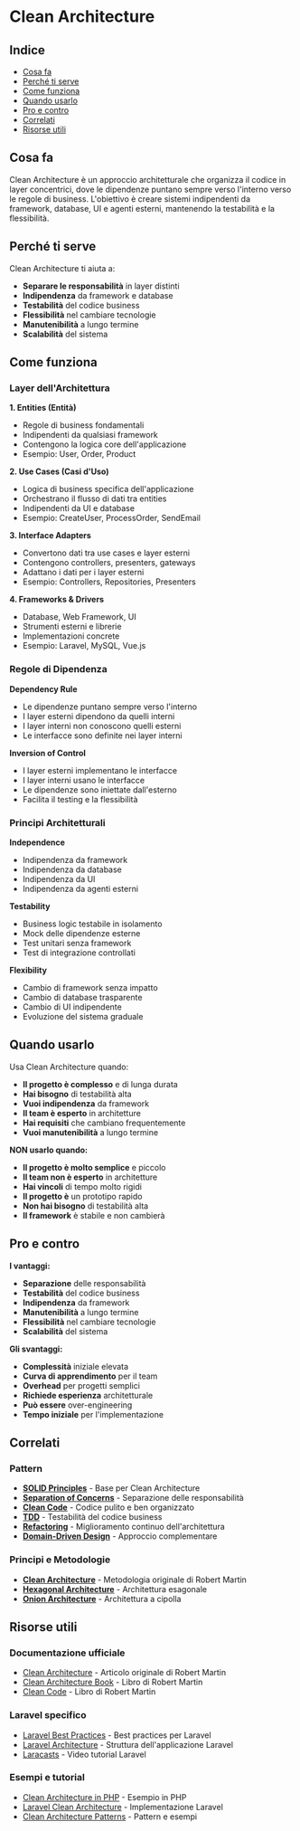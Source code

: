 # Clean Architecture

## Indice
- [Cosa fa](#cosa-fa)
- [Perché ti serve](#perché-ti-serve)
- [Come funziona](#come-funziona)
- [Quando usarlo](#quando-usarlo)
- [Pro e contro](#pro-e-contro)
- [Correlati](#correlati)
- [Risorse utili](#risorse-utili)

## Cosa fa

Clean Architecture è un approccio architetturale che organizza il codice in layer concentrici, dove le dipendenze puntano sempre verso l'interno verso le regole di business. L'obiettivo è creare sistemi indipendenti da framework, database, UI e agenti esterni, mantenendo la testabilità e la flessibilità.

## Perché ti serve

Clean Architecture ti aiuta a:
- **Separare le responsabilità** in layer distinti
- **Indipendenza** da framework e database
- **Testabilità** del codice business
- **Flessibilità** nel cambiare tecnologie
- **Manutenibilità** a lungo termine
- **Scalabilità** del sistema

## Come funziona

### Layer dell'Architettura

**1. Entities (Entità)**
- Regole di business fondamentali
- Indipendenti da qualsiasi framework
- Contengono la logica core dell'applicazione
- Esempio: User, Order, Product

**2. Use Cases (Casi d'Uso)**
- Logica di business specifica dell'applicazione
- Orchestrano il flusso di dati tra entities
- Indipendenti da UI e database
- Esempio: CreateUser, ProcessOrder, SendEmail

**3. Interface Adapters**
- Convertono dati tra use cases e layer esterni
- Contengono controllers, presenters, gateways
- Adattano i dati per i layer esterni
- Esempio: Controllers, Repositories, Presenters

**4. Frameworks & Drivers**
- Database, Web Framework, UI
- Strumenti esterni e librerie
- Implementazioni concrete
- Esempio: Laravel, MySQL, Vue.js

### Regole di Dipendenza

**Dependency Rule**
- Le dipendenze puntano sempre verso l'interno
- I layer esterni dipendono da quelli interni
- I layer interni non conoscono quelli esterni
- Le interfacce sono definite nei layer interni

**Inversion of Control**
- I layer esterni implementano le interfacce
- I layer interni usano le interfacce
- Le dipendenze sono iniettate dall'esterno
- Facilita il testing e la flessibilità

### Principi Architetturali

**Independence**
- Indipendenza da framework
- Indipendenza da database
- Indipendenza da UI
- Indipendenza da agenti esterni

**Testability**
- Business logic testabile in isolamento
- Mock delle dipendenze esterne
- Test unitari senza framework
- Test di integrazione controllati

**Flexibility**
- Cambio di framework senza impatto
- Cambio di database trasparente
- Cambio di UI indipendente
- Evoluzione del sistema graduale

## Quando usarlo

Usa Clean Architecture quando:
- **Il progetto è complesso** e di lunga durata
- **Hai bisogno** di testabilità alta
- **Vuoi indipendenza** da framework
- **Il team è esperto** in architetture
- **Hai requisiti** che cambiano frequentemente
- **Vuoi manutenibilità** a lungo termine

**NON usarlo quando:**
- **Il progetto è molto semplice** e piccolo
- **Il team non è esperto** in architetture
- **Hai vincoli** di tempo molto rigidi
- **Il progetto è** un prototipo rapido
- **Non hai bisogno** di testabilità alta
- **Il framework** è stabile e non cambierà

## Pro e contro

**I vantaggi:**
- **Separazione** delle responsabilità
- **Testabilità** del codice business
- **Indipendenza** da framework
- **Manutenibilità** a lungo termine
- **Flessibilità** nel cambiare tecnologie
- **Scalabilità** del sistema

**Gli svantaggi:**
- **Complessità** iniziale elevata
- **Curva di apprendimento** per il team
- **Overhead** per progetti semplici
- **Richiede esperienza** architetturale
- **Può essere** over-engineering
- **Tempo iniziale** per l'implementazione

## Correlati

### Pattern

- **[SOLID Principles](./04-solid-principles/solid-principles.md)** - Base per Clean Architecture
- **[Separation of Concerns](./06-separation-of-concerns/separation-of-concerns.md)** - Separazione delle responsabilità
- **[Clean Code](./05-clean-code/clean-code.md)** - Codice pulito e ben organizzato
- **[TDD](./09-tdd/tdd.md)** - Testabilità del codice business
- **[Refactoring](./12-refactoring/refactoring.md)** - Miglioramento continuo dell'architettura
- **[Domain-Driven Design](./23-domain-driven-design/domain-driven-design.md)** - Approccio complementare

### Principi e Metodologie

- **[Clean Architecture](https://en.wikipedia.org/wiki/Clean_Architecture)** - Metodologia originale di Robert Martin
- **[Hexagonal Architecture](https://en.wikipedia.org/wiki/Hexagonal_architecture_(software))** - Architettura esagonale
- **[Onion Architecture](https://en.wikipedia.org/wiki/Onion_architecture)** - Architettura a cipolla


## Risorse utili

### Documentazione ufficiale
- [Clean Architecture](https://blog.cleancoder.com/uncle-bob/2012/08/13/the-clean-architecture.html) - Articolo originale di Robert Martin
- [Clean Architecture Book](https://www.amazon.com/Clean-Architecture-Craftsmans-Software-Structure/dp/0134494272) - Libro di Robert Martin
- [Clean Code](https://www.amazon.com/Clean-Code-Handbook-Software-Craftsmanship/dp/0132350882) - Libro di Robert Martin

### Laravel specifico
- [Laravel Best Practices](https://github.com/alexeymezenin/laravel-best-practices) - Best practices per Laravel
- [Laravel Architecture](https://laravel.com/docs/structure) - Struttura dell'applicazione Laravel
- [Laracasts](https://laracasts.com/) - Video tutorial Laravel

### Esempi e tutorial
- [Clean Architecture in PHP](https://github.com/CodelyTV/php-ddd-example) - Esempio in PHP
- [Laravel Clean Architecture](https://github.com/ahmedash95/laravel-clean-architecture) - Implementazione Laravel
- [Clean Architecture Patterns](https://github.com/ardalis/cleanarchitecture) - Pattern e esempi
